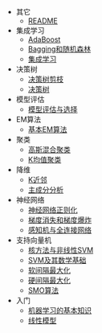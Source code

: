 * 其它
  * [README](机器学习/README.md)
* 集成学习
  * [AdaBoost](机器学习/集成学习/AdaBoost.md)
  * [Bagging和随机森林](机器学习/集成学习/Bagging和随机森林.md)
  * [集成学习](机器学习/集成学习/集成学习.md)
* 决策树
  * [决策树剪枝](机器学习/决策树/决策树剪枝.md)
  * [决策树](机器学习/决策树/决策树.md)
* 模型评估
  * [模型评估与选择](机器学习/模型评估/模型评估与选择.md)
* EM算法
  * [基本EM算法](机器学习/EM算法/基本EM算法.md)
* 聚类
  * [高斯混合聚类](机器学习/聚类/高斯混合聚类.md)
  * [K均值聚类](机器学习/聚类/K均值聚类.md)
* 降维
  * [K近邻](机器学习/降维/K近邻.md)
  * [主成分分析](机器学习/降维/主成分分析.md)
* 神经网络
  * [神经网络正则化](机器学习/神经网络/神经网络正则化.md)
  * [梯度消失和梯度爆炸](机器学习/神经网络/梯度消失和梯度爆炸.md)
  * [感知机与全连接网络](机器学习/神经网络/感知机与全连接网络.md)
* 支持向量机
  * [核方法与非线性SVM](机器学习/支持向量机/核方法与非线性SVM.md)
  * [SVM及其数学基础](机器学习/支持向量机/SVM及其数学基础.md)
  * [软间隔最大化](机器学习/支持向量机/软间隔最大化.md)
  * [硬间隔最大化](机器学习/支持向量机/硬间隔最大化.md)
  * [SMO算法](机器学习/支持向量机/SMO算法.md)
* 入门
  * [机器学习的基本知识](机器学习/入门/机器学习的基本知识.md)
  * [线性模型](机器学习/入门/线性模型.md)

